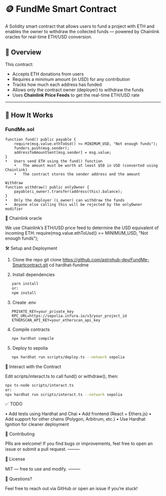# 🪙 FundMe Smart Contract

A Solidity smart contract that allows users to fund a project with ETH and enables the owner to withdraw the collected funds — powered by Chainlink oracles for real-time ETH/USD conversion.

## 🚀 Overview

This contract:

- Accepts ETH donations from users
- Requires a minimum amount (in USD) for any contribution
- Tracks how much each address has funded
- Allows only the contract owner (deployer) to withdraw the funds
- Uses **Chainlink Price Feeds** to get the real-time ETH/USD rate

---

## 🧠 How It Works

### FundMe.sol

```solidity
function fund() public payable {
    require(msg.value.ethToUsd() >= MINIMUM_USD, "Not enough funds");
    funders.push(msg.sender);
    addressToAmountSent[msg.sender] = msg.value;
}
•	Users send ETH using the fund() function
	•	The amount must be worth at least $50 in USD (converted using Chainlink)
	•	The contract stores the sender address and the amount

Withdraw
function withdraw() public onlyOwner {
    payable(i_owner).transfer(address(this).balance);
}
•	Only the deployer (i_owner) can withdraw the funds
•	Anyone else calling this will be rejected by the onlyOwner modifier
```

🔗 Chainlink oracle

We use Chainlink’s ETH/USD price feed to determine the USD equivalent of incoming ETH:
require(msg.value.ethToUsd() >= MINIMUM_USD, "Not enough funds");

🛠 Setup and Deployment

1. Clone the repo
   git clone https://github.com/astrohub-dev/FundMe-Smartcontract.git
   cd hardhat-fundme

2. Install dependencies

```bash
   yarn install
   or:
   npm install
```

3. Create .env

```env
   PRIVATE_KEY=your_private_key
   RPC_URL=https://sepolia.infura.io/v3/your_project_id
   ETHERSCAN_API_KEY=your_etherscan_api_key
```

4. Compile contracts

```bash
   npx hardhat compile
```

5. Deploy to sepolia

```bash
   npx hardhat run scripts/deploy.ts --network sepolia
```

🧪 Interact with the Contract

Edit scripts/interact.ts to call fund() or withdraw(), then:

```bash
npx ts-node scripts/interact.ts
or:
npx hardhat run scripts/interact.ts --network sepolia
```

✅ TODO

• Add tests using Hardhat and Chai
• Add frontend (React + Ethers.js)
• Add support for other chains (Polygon, Arbitrum, etc.)
• Use Hardhat Ignition for cleaner deployment

🤝 Contributing

PRs are welcome! If you find bugs or improvements, feel free to open an issue or submit a pull request.
⸻

📜 License

MIT — free to use and modify.
⸻

💬 Questions?

Feel free to reach out via GitHub or open an issue if you’re stuck!
